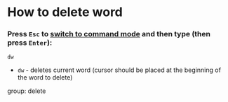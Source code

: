 # How to delete word

### Press `Esc` to [switch to command mode](/vim/how-to-switch-to-command-mode) and then type (then press `Enter`):

```text
dw
```

- `dw` - deletes current word (cursor should be placed at the beginning of the word to delete)

group: delete


